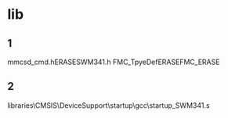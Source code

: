 # lib

## 1 

mmcsd_cmd.hERASESWM341.h FMC_TpyeDefERASEFMC_ERASE

## 2

libraries\CMSIS\DeviceSupport\startup\gcc\startup_SWM341.s 